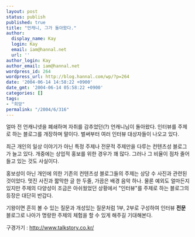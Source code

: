 ```yaml
---
layout: post
status: publish
published: true
title: "언캐니, 그가 돌아왔다."
author:
  display_name: Kay
  login: Kay
  email: iam@hannal.net
  url: ''
author_login: Kay
author_email: iam@hannal.net
wordpress_id: 264
wordpress_url: http://blog.hannal.com/wp/?p=264
date: '2004-06-14 14:58:22 +0900'
date_gmt: '2004-06-14 05:58:22 +0900'
categories: []
tags:
- "희망"
permalink: "/2004/6/316"
---
```

<p>얼마 전 언캐니넷을 폐쇄하며 자취를 감추었던(?) 언캐니님이 돌아왔다. 인터뷰를 주제로 하는 블로그를 개장하며 말이다. 벌써부터 여러 인터뷰 대상자들이 나오고 있다.</p>
<p>최근 개인의 일상 이야기가 아닌 특정 주제나 전문적 주제만을 다루는 컨텐츠성 블로그가 늘고 있다. 개중에는 상업적 홍보를 위한 경우가 꽤 많다. 그러나 그 비율이 점차 줄어들고 있는 것도 사실이다.</p>
<p>홍보성이 아닌 개인에 의한 기존의 컨텐츠성 블로그들의 주제는 상당 수 사진과 관련된 것이었다. 멋진 사진과 짧막한 글 한 두줄, 가끔은 배경 음악 하나. 물론 예외도 얼마든지 있지만 주제의 다양성이 조금은 아쉬웠었던 상황에서 "인터뷰"를 주제로 하는 블로그의 등장은 대단히 반갑다.</p>
<p>기왕이면 흔히 볼 수 있는 질문과 개성있는 질문처럼 1부, 2부로 구성하여 인터뷰 <b>전문</b> 블로그로 나아가 명랑한 주제의 체험을 할 수 있게 해주길 기대해본다.</p>
<p>구경가기 : <a href="http://www.talkstory.co.kr/" target="_blank">http://www.talkstory.co.kr/</a></p>
